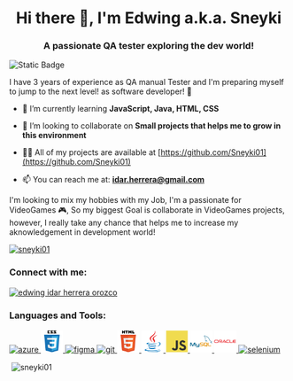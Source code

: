 <h1 align="center">Hi there 👋, I'm Edwing a.k.a. Sneyki</h1>
<h3 align="center">A passionate QA tester exploring the dev world!</h3>

![Static Badge](https://img.shields.io/badge/Status-OpenToWork-Green)


I have 3 years of experience as QA manual Tester and I'm preparing myself to jump to the next level! as software developer! 💪

- 🌱 I’m currently learning **JavaScript, Java, HTML, CSS**

- 👯 I’m looking to collaborate on **Small projects that helps me to grow in this environment**

- 👨‍💻 All of my projects are available at [https://github.com/Sneyki01](https://github.com/Sneyki01)

- 📫 You can reach me at: **idar.herrera@gmail.com**

I'm looking to mix my hobbies with my Job, I'm a passionate for VideoGames 🎮, So my biggest Goal is collaborate in VideoGames projects, however, I really take any chance that helps me to increase my aknowledgement in development world!

<p align="left"> <a href="https://github.com/ryo-ma/github-profile-trophy"><img src="https://github-profile-trophy.vercel.app/?username=sneyki01" alt="sneyki01" /></a> </p>


<h3 align="left">Connect with me:</h3>
<p align="left">
<a href="https://linkedin.com/in/edwing idar herrera orozco" target="blank"><img align="center" src="https://raw.githubusercontent.com/rahuldkjain/github-profile-readme-generator/master/src/images/icons/Social/linked-in-alt.svg" alt="edwing idar herrera orozco" height="30" width="40" /></a>
</p>

<h3 align="left">Languages and Tools:</h3>
<p align="left"> <a href="https://azure.microsoft.com/en-in/" target="_blank" rel="noreferrer"> <img src="https://www.vectorlogo.zone/logos/microsoft_azure/microsoft_azure-icon.svg" alt="azure" width="40" height="40"/> </a> <a href="https://www.w3schools.com/css/" target="_blank" rel="noreferrer"> <img src="https://raw.githubusercontent.com/devicons/devicon/master/icons/css3/css3-original-wordmark.svg" alt="css3" width="40" height="40"/> </a> <a href="https://www.figma.com/" target="_blank" rel="noreferrer"> <img src="https://www.vectorlogo.zone/logos/figma/figma-icon.svg" alt="figma" width="40" height="40"/> </a> <a href="https://git-scm.com/" target="_blank" rel="noreferrer"> <img src="https://www.vectorlogo.zone/logos/git-scm/git-scm-icon.svg" alt="git" width="40" height="40"/> </a> <a href="https://www.w3.org/html/" target="_blank" rel="noreferrer"> <img src="https://raw.githubusercontent.com/devicons/devicon/master/icons/html5/html5-original-wordmark.svg" alt="html5" width="40" height="40"/> </a> <a href="https://www.java.com" target="_blank" rel="noreferrer"> <img src="https://raw.githubusercontent.com/devicons/devicon/master/icons/java/java-original.svg" alt="java" width="40" height="40"/> </a> <a href="https://developer.mozilla.org/en-US/docs/Web/JavaScript" target="_blank" rel="noreferrer"> <img src="https://raw.githubusercontent.com/devicons/devicon/master/icons/javascript/javascript-original.svg" alt="javascript" width="40" height="40"/> </a> <a href="https://www.mysql.com/" target="_blank" rel="noreferrer"> <img src="https://raw.githubusercontent.com/devicons/devicon/master/icons/mysql/mysql-original-wordmark.svg" alt="mysql" width="40" height="40"/> </a> <a href="https://www.oracle.com/" target="_blank" rel="noreferrer"> <img src="https://raw.githubusercontent.com/devicons/devicon/master/icons/oracle/oracle-original.svg" alt="oracle" width="40" height="40"/> </a> <a href="https://www.selenium.dev" target="_blank" rel="noreferrer"> <img src="https://raw.githubusercontent.com/detain/svg-logos/780f25886640cef088af994181646db2f6b1a3f8/svg/selenium-logo.svg" alt="selenium" width="40" height="40"/> </a> </p>

<p>&nbsp;<img align="center" src="https://github-readme-stats.vercel.app/api?username=sneyki01&show_icons=true&theme=dracula&locale=en" alt="sneyki01" /></p>

<!--
**Sneyki01/Sneyki01** is a ✨ _special_ ✨ repository because its `README.md` (this file) appears on your GitHub profile.

Here are some ideas to get you started:

- 🔭 I’m currently working on ...
- 🌱 I’m currently learning ...
- 👯 I’m looking to collaborate on ...
- 🤔 I’m looking for help with ...
- 💬 Ask me about ...
- 📫 How to reach me: ...
- 😄 Pronouns: ...
- ⚡ Fun fact: ...
-->
